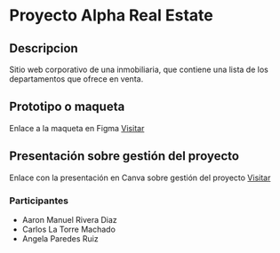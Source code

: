 # Proyecto Alpha Real Estate

## Descripcion
Sitio web corporativo de una inmobiliaria, que contiene una lista de los departamentos que ofrece en venta.

## Prototipo o maqueta
Enlace a la maqueta en Figma [Visitar](https://www.figma.com/file/sJervxW1AziHasL4Vt2A5f/Web---Alpha-Real-State)

## Presentación sobre gestión del proyecto
Enlace con la presentación en Canva sobre gestión del proyecto [Visitar](https://www.canva.com/design/DAE-VD3N1o4/wyu2pLNi0O2sZGSfFvp-KA/edit?utm_content=DAE-VD3N1o4&utm_campaign=designshare&utm_medium=link2&utm_source=sharebutton)

### Participantes
- Aaron Manuel Rivera Diaz
- Carlos La Torre Machado
- Angela Paredes Ruiz
